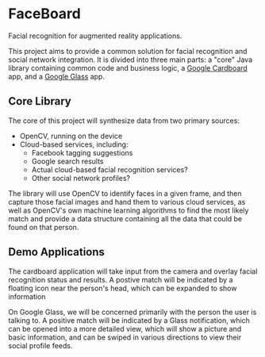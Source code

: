 # FaceBoard
Facial recognition for augmented reality applications.

This project aims to provide a common solution for facial recognition and social network integration.
It is divided into three main parts: a "core" Java library containing common code and business logic, a [Google Cardboard](https://www.google.com/get/cardboard/) app, and a [Google Glass](https://www.google.com/glass/start/) app.

## Core Library
The core of this project will synthesize data from two primary sources:
- OpenCV, running on the device
- Cloud-based services, including:
  - Facebook tagging suggestions
  - Google search results
  - Actual cloud-based facial recognition services?
  - Other social network profiles?

The library will use OpenCV to identify faces in a given frame, and then capture those facial images and hand them to various cloud services, as well as OpenCV's own machine learning algorithms to find the most likely match and provide a data structure containing all the data that could be found on that person.

## Demo Applications
The cardboard application will take input from the camera and overlay facial recognition status and results. A postive match will be indicated by a floating icon near the person's head, which can be expanded to show information

On Google Glass, we will be concerned primarily with the person the user is talking to. A positive match will be indicated by a Glass notification, which can be opened into a more detailed view, which will show a picture and basic information, and can be swiped in various directions to view their social profile feeds.
